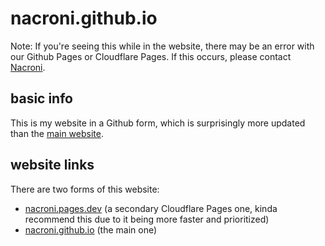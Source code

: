 # nacroni.github.io
Note: If you're seeing this while in the website, there may be an error with our Github Pages or Cloudflare Pages. If this occurs, please contact [Nacroni](mailto:thespokenone209@hotmail.com).

## basic info
This is my website in a Github form, which is surprisingly more updated than the [main website](https://nacroni.epizy.com).

## website links
There are two forms of this website:
* [nacroni.pages.dev](https://nacroni.pages.dev) (a secondary Cloudflare Pages one, kinda recommend this due to it being more faster and prioritized)
* [nacroni.github.io](https://nacroni.github.io) (the main one)
